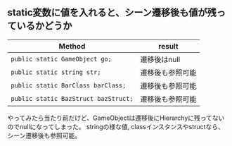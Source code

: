 ## static変数に値を入れると、シーン遷移後も値が残っているかどうか

Method|result
---|---
`public static GameObject go;`|遷移後はnull
`public static string str;`|遷移後も参照可能
`public static BarClass barClass;`|遷移後も参照可能
`public static BazStruct bazStruct;`|遷移後も参照可能

やってみたら当たり前だけど、GameObjectは遷移後にHierarchyに残ってないのでnullになってしまった。
stringの様な値, classインスタンスやstructなら、シーン遷移後も参照可能。
